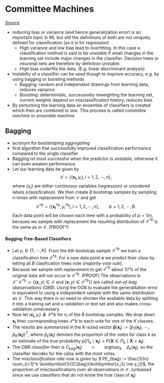 # Committee Machines

[Source](https://link.springer.com/book/10.1007/978-0-387-78189-1)

- reducing bias or variance (and hence generalization error) is an important topic in ML but still the definitions of both are not uniquely defined for classification (as it is for regression)
	- High variance and low bias lead to overfitting. In this case a classification method is said to be *unstable* if small changes in the learning set include major changes in the classifier. Decision trees or neuronal nets are therefore by definition unstable.
	- High bias underfits the data. (E.g. linear discriminant analysis)
- Instabilty of a classifier can be used though to improve accuracy, e.g. by using bagging or boosting methods
	- Bagging: random and independent drawings from learning data, reduces variance
	- Boosting: deterministic,  successively reweighting the learning set, current weights depend on misclassification history, reduces bias
- By perturbing the learning data an ensemble of classifiers is created which then are combined to one. This process is called *committee machine* or *ensemble machine*

## Bagging 
- acronym for *bootstraping aggregating*
- first algorithm that successfully improved classification performance compared to the single classifier
- Bagging ist most successful when the predictor is unstable, otherwise it can even weaken performance.
- Let our learning data be given by 
	$$
	\mathcal{L}=\{(\boldsymbol{x_i}, y_i), i=1,2,\cdots,n\},
	$$
where $\{y_i\}$ are either continuous variables (regression) or unordered labels (classification). We then create $B$ bootstrap samples by sampling $n$-times with replacement from $\mathcal{L}$ and get $$ \mathcal{L}^{*b}=\{(\boldsymbol{x_i}^{*b}, y_i^{*b}), i=1,2,\cdots,n\}, \qquad b=1,2,\cdots,B. $$
Each data point will be chosen each time with a probability of $p=1/n$, because we sample with replacement the resulting distribution of $\mathcal{L}^{*b}$ is the same as in $\mathcal{L}$. (PROOF?)

#### Bagging Tree-Based Classifiers
- Let $y_i \in \{1,\cdots,K\}$. From the $b$th bootstrap sample $\mathcal{L}^{*b}$ we train a classification tree $\mathcal{T}^{*b}$. For a new data point $\boldsymbol{x}$ we predict their class by letting all $B$ clasification trees vote (*majority-vote rule*).
- Because we sample with replacement to get $\mathcal{T}^{*b}$ about $37\%$ of the original data will not occur in $\mathcal{L}^{*b}$. (PROOF) The observations in $\mathcal{L}^ - \mathcal{L}^{*b}:= \left\{ (\boldsymbol{x}, y) \in \mathcal{L} \text{ and } (\boldsymbol{x}, y) \in \mathcal{L}^{*b} \right)\}$ are called *out-of-bag obeservations (OBB)*. Using the OOB to evaluate the generalitation error is equivalent to using a independent sample with the same distribution as  $\mathcal{L}$. This way there is no need to shorten the available data by splitting it into a training set and a validation or test set  and also makes cross-validation unnecessary.
-  Now let $(\boldsymbol{x_i}, y_i\} \notin \mathcal{L}{*b}$ for $n_i$ of the $B$ bootstrap samples. We drop down $\boldsymbol{x_i}$ their corresponding trees $\mathcal{T}{*b}$ to each vote for one of the $K$ classes. 
- The results are summarized in the $K$-sized vector $\boldsymbol{\hat{p}}(\boldsymbol{x_i}):= (\hat{p}_1(\boldsymbol{x_i}), \cdots,\hat{p}_K(\boldsymbol{x_i}))^T$, where $\hat{p}_k(\boldsymbol{x_i})$ denotes the proportion of the votes for class $k$ as an estimate of the true probability $p(\Pi_k \mid \boldsymbol{x_i})=P(\boldsymbol{X}\in \Pi_k \mid \boldsymbol{X}=\boldsymbol{x_i})$.
- The *OBB classifier* then is $C_{bag}(\boldsymbol{x_i})\qquad =\qquad arg \max_{k} \quad \hat{p}_k(\boldsymbol{x_i})$, so the classifier decides for the calss with the most votes.
- The *misclassification rate* now is given by $ PE_{bag} := \frac{1}{n} \sum_{i=1}^n \boldsymbol{1}_{[C_{bag}(\boldsymbol{x_i}) \ne y_i]}$, the proportion of misclassifications over all observations in $\mathcal{L}$. (unbaised since we use classifiers that do not know the true class of $\boldsymbol{x_i}$)
	

